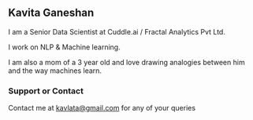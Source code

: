 ## Kavita Ganeshan

I am a Senior Data Scientist at Cuddle.ai / Fractal Analytics Pvt Ltd.

I work on NLP & Machine learning. 

I am also a mom of a 3 year old and love drawing analogies between him and the way machines learn.

### Support or Contact
Contact me at kavlata@gmail.com for any of your queries
